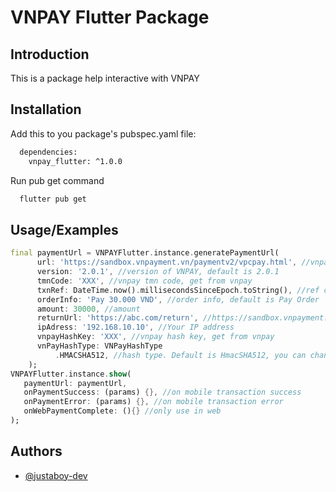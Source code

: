 
# VNPAY Flutter Package

## Introduction

This is a package help interactive with VNPAY
## Installation

Add this to you package's pubspec.yaml file:

```bash
  dependencies:
    vnpay_flutter: ^1.0.0
```

Run pub get command

```bash
  flutter pub get
```

## Usage/Examples

```dart
final paymentUrl = VNPAYFlutter.instance.generatePaymentUrl(
      url: 'https://sandbox.vnpayment.vn/paymentv2/vpcpay.html', //vnpay url, default is https://sandbox.vnpayment.vn/paymentv2/vpcpay.html
      version: '2.0.1', //version of VNPAY, default is 2.0.1
      tmnCode: 'XXX', //vnpay tmn code, get from vnpay
      txnRef: DateTime.now().millisecondsSinceEpoch.toString(), //ref code, default is timestamp
      orderInfo: 'Pay 30.000 VND', //order info, default is Pay Order
      amount: 30000, //amount
      returnUrl: 'https://abc.com/return', //https://sandbox.vnpayment.vn/apis/docs/huong-dan-tich-hop/#code-returnurl
      ipAdress: '192.168.10.10', //Your IP address
      vnpayHashKey: 'XXX', //vnpay hash key, get from vnpay
      vnPayHashType: VNPayHashType
          .HMACSHA512, //hash type. Default is HmacSHA512, you can chang it in: https://sandbox.vnpayment.vn/merchantv2
    );
VNPAYFlutter.instance.show(
   paymentUrl: paymentUrl,
   onPaymentSuccess: (params) {}, //on mobile transaction success
   onPaymentError: (params) {}, //on mobile transaction error
   onWebPaymentComplete: (){} //only use in web
);
```
## Authors

- [@justaboy-dev](https://www.github.com/justaboy-dev)